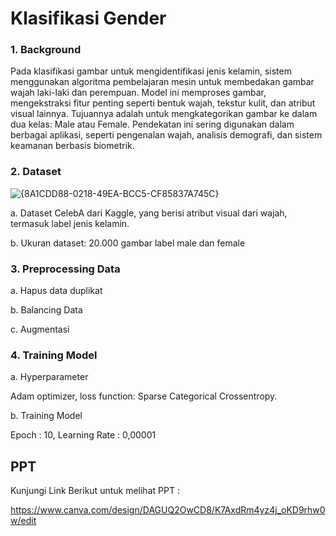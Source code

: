 # Klasifikasi Gender 

### 1. Background 
Pada klasifikasi gambar untuk mengidentifikasi jenis kelamin, sistem menggunakan algoritma pembelajaran mesin untuk membedakan gambar wajah laki-laki dan perempuan. Model ini memproses gambar, mengekstraksi fitur penting seperti bentuk wajah, tekstur kulit, dan atribut visual lainnya. Tujuannya adalah untuk mengkategorikan gambar ke dalam dua kelas: Male atau Female. Pendekatan ini sering digunakan dalam berbagai aplikasi, seperti pengenalan wajah, analisis demografi, dan sistem keamanan berbasis biometrik.

### 2. Dataset
![{8A1CDD88-0218-49EA-BCC5-CF85837A745C}](https://github.com/user-attachments/assets/5542ec55-7eeb-4282-ba40-87a083691332)

a. Dataset CelebA dari Kaggle, yang berisi atribut visual dari wajah, termasuk label jenis kelamin.

b. Ukuran dataset: 20.000 gambar label male dan female

### 3. Preprocessing Data

 a. Hapus data duplikat
 
 b. Balancing Data

 c. Augmentasi

### 4. Training Model
a. Hyperparameter

Adam optimizer, loss function: Sparse Categorical Crossentropy.

b. Training Model

Epoch : 10, Learning Rate : 0,00001

## PPT 
Kunjungi Link Berikut untuk melihat PPT :

https://www.canva.com/design/DAGUQ2OwCD8/K7AxdRm4yz4j_oKD9rhw0w/edit

